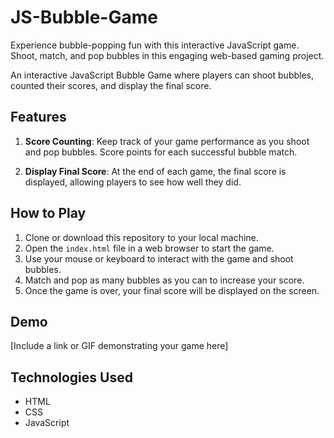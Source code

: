 # JS-Bubble-Game
Experience bubble-popping fun with this interactive JavaScript game. Shoot, match, and pop bubbles in this engaging web-based gaming project.

An interactive JavaScript Bubble Game where players can shoot bubbles, counted their scores, and display the final score.

## Features

1. **Score Counting**: Keep track of your game performance as you shoot and pop bubbles. Score points for each successful bubble match.

2. **Display Final Score**: At the end of each game, the final score is displayed, allowing players to see how well they did.

## How to Play

1. Clone or download this repository to your local machine.
2. Open the `index.html` file in a web browser to start the game.
3. Use your mouse or keyboard to interact with the game and shoot bubbles.
4. Match and pop as many bubbles as you can to increase your score.
5. Once the game is over, your final score will be displayed on the screen.

## Demo

[Include a link or GIF demonstrating your game here]

## Technologies Used

- HTML
- CSS
- JavaScript

